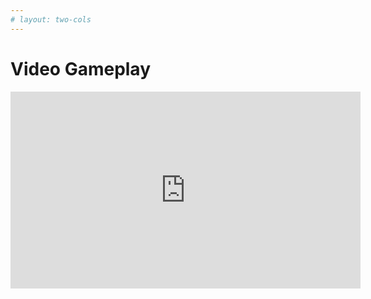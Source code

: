 ```yaml
---
# layout: two-cols
---
```


# Video Gameplay
<!-- 
<div style="background-color: white; padding: 10px; display: inline-block;">
  <video src="./video.mp4" type="video/mp4" width="800" height="450" autoplay controls></video>
</div> -->

<iframe width="560" height="315" src="https://www.youtube.com/embed/9S5mqIgYeqc" title="YouTube video player" frameborder="0" allow="accelerometer; autoplay; clipboard-write; encrypted-media; gyroscope; picture-in-picture" allowfullscreen></iframe>

